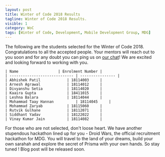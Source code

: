 ```yaml
---
layout: post
title: Winter of Code 2018 Results
tagline: Winter of Code 2018 Results.
visible: 1
category: WoC
tags: [Winter of Code, Development, Mobile Development Group, MDG]
---
```

The following are the students selected for the Winter of Code 2018. Congratulations to all the accepted people. Your mentors will reach out to you soon and for any doubt you can ping us on [our chat](/chat)! We are excited and looking forward to working with you.

	| Name	        		| Enrolment Number |
	| ----------------------------- | ---------------- |
	| Abhishek Patil	        | 18114003 	   |
	| Arnesh Agrawal	        | 18114012 	   |
	| Divyanshu Setia	        | 18114020 	   |
	| Kaaira Gupta	        	| 18411015 	   |
	| Leshna Balara	        	| 18114044 	   |
	| Mohammad Taay Hannan	        | 18114045 	   |
	| Mohammad Zaryab	        | 18115060 	   |
	| Rutvik Gulhane	        | 18112071 	   |
	| Siddhant Yadav	        | 18122022 	   |
	| Vinay Kumar Jain	        | 18114082 	   |

For those who are not selected, don't loose heart. We have another stupendous hackathon lined up for you - Droid Wars, the official recruitment hackathon for MDG. You will travel to the land of your dreams, build your own sarahah and explore the secret of Prisma with your own hands. So stay tuned ! Blog post will be released soon.
